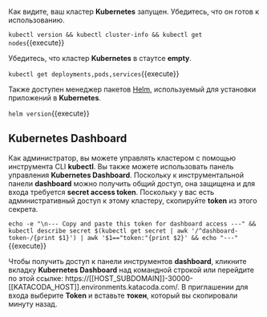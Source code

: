 Как видите, ваш кластер **Kubernetes** запущен. Убедитесь, что он готов к использованию.

`kubectl version && kubectl cluster-info && kubectl get nodes`{{execute}}

Убедитесь, что кластер **Kubernetes** в стаутсе **empty**.

`kubectl get deployments,pods,services`{{execute}}

Также доступен менеджер пакетов [Helm](https://helm.sh/), используемый для установки приложений в **Kubernetes**.

`helm version`{{execute}}

## Kubernetes Dashboard

Как администратор, вы можете управлять кластером с помощью инструмента CLI **kubectl**. Вы также можете использовать панель управления **Kubernetes Dashboard**. Поскольку к инструментальной панели **dashboard** можно получить общий доступ, она защищена и для входа требуется **secret access token**. Поскольку у вас есть административный доступ к этому кластеру, скопируйте **token** из этого секрета.

`echo -e "\n--- Copy and paste this token for dashboard access ---" && kubectl describe secret $(kubectl get secret | awk '/^dashboard-token-/{print $1}') | awk '$1=="token:"{print $2}' && echo "---"`{{execute}}

Чтобы получить доступ к панели инструментов **dashboard**, кликните вкладку **Kubernetes Dashboard** над командной строкой или перейдите по этой ссылке: https://[[HOST_SUBDOMAIN]]-30000-[[KATACODA_HOST]].environments.katacoda.com/. В приглашении для входа выберите **Token** и вставьте **токен**, который вы скопировали минуту назад.
